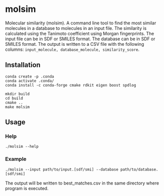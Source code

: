 # molsim

Molecular similarity (molsim). A command line tool to find the most similar molecules in a database to molecules in an input file.
The similarity is calculated using the Tanimoto coefficient using Morgan fingerprints. The input file can be in SDF or SMILES format. The database can be in SDF or SMILES format.
The output is written to a CSV file with the following columns: `input_molecule, database_molecule, similarity_score`.

## Installation

```
conda create -p .conda
conda activate .conda/
conda install -c conda-forge cmake rdkit eigen boost spdlog

mkdir build
cd build
cmake ..
make molsim
```

## Usage

### Help
```
./molsim --help
```

### Example
```
./molsim --input path/to/input.[sdf/smi] --database path/to/database.[sdf/smi]
```
The output will be written to best_matches.csv in the same directory where program is executed.
